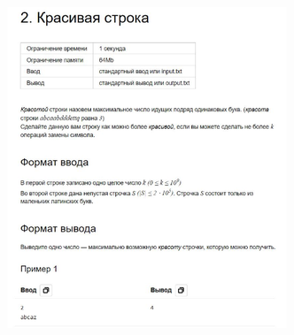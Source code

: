 ![Statement](https://github.com/exhaustedkid/practice/blob/main/other/beautiful%20string/statement.JPG)
